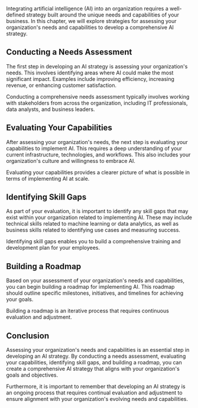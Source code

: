 
Integrating artificial intelligence (AI) into an organization requires a well-defined strategy built around the unique needs and capabilities of your business. In this chapter, we will explore strategies for assessing your organization's needs and capabilities to develop a comprehensive AI strategy.

Conducting a Needs Assessment
-----------------------------

The first step in developing an AI strategy is assessing your organization's needs. This involves identifying areas where AI could make the most significant impact. Examples include improving efficiency, increasing revenue, or enhancing customer satisfaction.

Conducting a comprehensive needs assessment typically involves working with stakeholders from across the organization, including IT professionals, data analysts, and business leaders.

Evaluating Your Capabilities
----------------------------

After assessing your organization's needs, the next step is evaluating your capabilities to implement AI. This requires a deep understanding of your current infrastructure, technologies, and workflows. This also includes your organization's culture and willingness to embrace AI.

Evaluating your capabilities provides a clearer picture of what is possible in terms of implementing AI at scale.

Identifying Skill Gaps
----------------------

As part of your evaluation, it is important to identify any skill gaps that may exist within your organization related to implementing AI. These may include technical skills related to machine learning or data analytics, as well as business skills related to identifying use cases and measuring success.

Identifying skill gaps enables you to build a comprehensive training and development plan for your employees.

Building a Roadmap
------------------

Based on your assessment of your organization's needs and capabilities, you can begin building a roadmap for implementing AI. This roadmap should outline specific milestones, initiatives, and timelines for achieving your goals.

Building a roadmap is an iterative process that requires continuous evaluation and adjustment.

Conclusion
----------

Assessing your organization's needs and capabilities is an essential step in developing an AI strategy. By conducting a needs assessment, evaluating your capabilities, identifying skill gaps, and building a roadmap, you can create a comprehensive AI strategy that aligns with your organization's goals and objectives.

Furthermore, it is important to remember that developing an AI strategy is an ongoing process that requires continual evaluation and adjustment to ensure alignment with your organization's evolving needs and capabilities.
